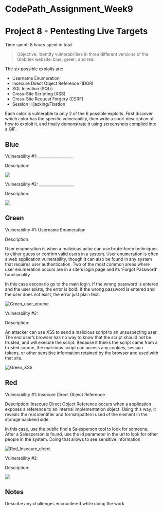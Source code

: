 # CodePath_Assignment_Week9

# Project 8 - Pentesting Live Targets

Time spent: 8 hours spent in total

> Objective: Identify vulnerabilities in three different versions of the Globitek website: blue, green, and red.

The six possible exploits are:

* Username Enumeration
* Insecure Direct Object Reference (IDOR)
* SQL Injection (SQLi)
* Cross-Site Scripting (XSS)
* Cross-Site Request Forgery (CSRF)
* Session Hijacking/Fixation

Each color is vulnerable to only 2 of the 6 possible exploits. First discover which color has the specific vulnerability, then write a short description of how to exploit it, and finally demonstrate it using screenshots compiled into a GIF.

## Blue

Vulnerability #1: __________________

Description:

<img src="blue-vuln1.gif">

Vulnerability #2: __________________

Description:

<img src="blue-vuln2.gif">

## Green

Vulnerability #1: Username Enumeration

Description:

User enumeration is when a malicious actor can use brute-force techniques to either guess or confirm valid users in a system. User enumeration is often a web application vulnerability, though it can also be found in any system that requires user authentication. Two of the most common areas where user enumeration occurs are in a site's login page and its ‘Forgot Password' functionality

In this case escenario go to the main login. If the wrong password is entered and the user exists, the error is bold. If the wrong password is entered and the user does not exist, the error just plain text. 

![Green_user_enume](https://user-images.githubusercontent.com/78192383/163407608-867e8f98-bb7b-455d-9382-30c21c481eb0.gif)


Vulnerability #2: 

Description:

An attacker can use XSS to send a malicious script to an unsuspecting user. The end user’s browser has no way to know that the script should not be trusted, and will execute the script. Because it thinks the script came from a trusted source, the malicious script can access any cookies, session tokens, or other sensitive information retained by the browser and used with that site.

![Green_XSS](https://user-images.githubusercontent.com/78192383/163409978-6b810ea8-3ebc-4db7-9318-91de8e7a0f8c.gif)


## Red

Vulnerability #1: Insecure Direct Object Reference

Description: Insecure Direct Object Reference occurs when a application exposes a reference to an internal implementation object. Using this way, it reveals the real identifier and format/pattern used of the element in the storage backend side. 

In this case, use the public find a Salesperson tool to look for someone. After a Salesperson is found, use the id parameter in the url to look for other people in the system. Doing that allows to see sensitive information.

![Red_Insecure_direct](https://user-images.githubusercontent.com/78192383/163411496-336d1ca9-5aef-4d29-b175-401a8f2fc8bd.gif)


Vulnerability #2: 

Description:

<img src="red-vuln2.gif">


## Notes

Describe any challenges encountered while doing the work
